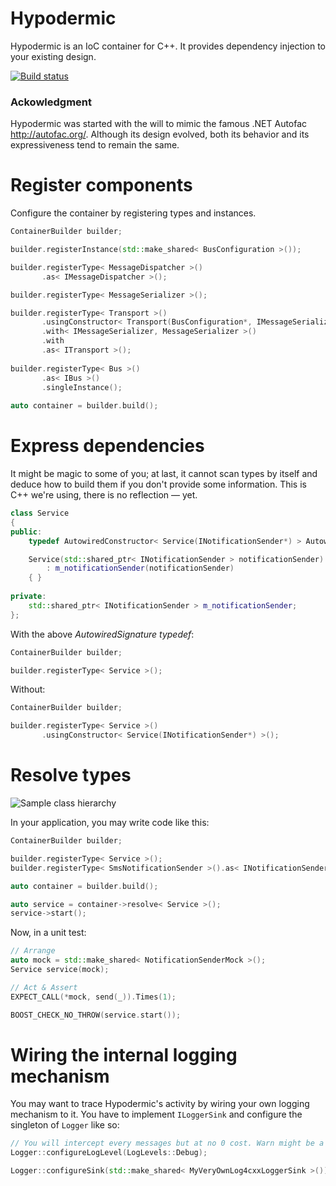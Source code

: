 Hypodermic
==========

Hypodermic is an IoC container for C++. It provides dependency injection to your existing design.

[![Build status](https://ci.appveyor.com/api/projects/status/20csygnj7ww04tyw?svg=true)](https://ci.appveyor.com/project/ybainier/hypodermic)

### Ackowledgment

Hypodermic was started with the will to mimic the famous .NET Autofac http://autofac.org/. Although its design evolved, both its behavior and its expressiveness tend to remain the same.

# Register components

Configure the container by registering types and instances.
```cpp
ContainerBuilder builder;

builder.registerInstance(std::make_shared< BusConfiguration >());

builder.registerType< MessageDispatcher >()
       .as< IMessageDispatcher >();

builder.registerType< MessageSerializer >();

builder.registerType< Transport >()
       .usingConstructor< Transport(BusConfiguration*, IMessageSerializer*) >()
       .with< IMessageSerializer, MessageSerializer >()
       .with
       .as< ITransport >();
       
builder.registerType< Bus >()
       .as< IBus >()
       .singleInstance();
       
auto container = builder.build();
```

# Express dependencies

It might be magic to some of you; at last, it cannot scan types by itself and deduce how to build them if you don't provide some information. This is C++ we're using, there is no reflection — yet.
```cpp
class Service
{
public:
    typedef AutowiredConstructor< Service(INotificationSender*) > AutowiredSignature;

    Service(std::shared_ptr< INotificationSender > notificationSender)
        : m_notificationSender(notificationSender)
    { }
  
private:
    std::shared_ptr< INotificationSender > m_notificationSender;
};
```
With the above _AutowiredSignature typedef_:
```cpp
ContainerBuilder builder;

builder.registerType< Service >();
```
Without:
```cpp
ContainerBuilder builder;

builder.registerType< Service >()
       .usingConstructor< Service(INotificationSender*) >();
```

# Resolve types

![Sample class hierarchy](../master/resources/home_page_simple_diagram.png?raw=true "Sample class hierarchy")

In your application, you may write code like this:
```cpp
ContainerBuilder builder;

builder.registerType< Service >();
builder.registerType< SmsNotificationSender >().as< INotificationSender >();

auto container = builder.build();

auto service = container->resolve< Service >();
service->start();
```
Now, in a unit test:
```cpp
// Arrange
auto mock = std::make_shared< NotificationSenderMock >();
Service service(mock);

// Act & Assert
EXPECT_CALL(*mock, send(_)).Times(1);

BOOST_CHECK_NO_THROW(service.start());
```

# Wiring the internal logging mechanism

You may want to trace Hypodermic's activity by wiring your own logging mechanism to it. You have to implement `ILoggerSink` and configure the singleton of `Logger` like so:
```cpp
// You will intercept every messages but at no 0 cost. Warn might be a little less aggressive.
Logger::configureLogLevel(LogLevels::Debug);

Logger::configureSink(std::make_shared< MyVeryOwnLog4cxxLoggerSink >());
```
